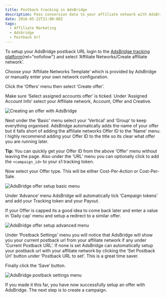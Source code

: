 ```yaml
---
title: Postback tracking in AdsBridge
description: Pass conversion data to your affiliate network with AdsBridge S2S postback url.
date: 2016-05-22T21:00:00Z
tags:
  - Affiliate Marketing
  - Adsbridge
  - Postback Url
---
```


To setup your AdsBridge postback URL login to the [AdsBridge tracking platform](http://www.adsbridge.com/){rel="nofollow"} and select ‘Affiliate Networks/Create affiliate network’.

Choose your ‘Affiliate Networks Template’ which is provided by AdsBridge or manually enter your own network configuration.

Click the ‘Offers’ menu then select ‘Create offer’.

Make sure ‘Select assigned accounts offer’ is ticked.
Under ‘Assigned Account Info’ select your Affiliate network, Account, Offer and Creative.

![Creating an offer with AdsBridge](/assets/images/adsbridge-create-offer.png "Creating an offer with AdsBridge")

Next under the ‘Basic’ menu select your ‘Vertical’ and ‘Group’ to keep everything organised. AdsBridge automatically adds the name of your offer but it falls short of adding the affiliate networks Offer ID to the ‘Name’ menu. I highly recommend adding your Offer ID to the title so its clear what offer you are running later.

**Tip:** You can quickly get your Offer ID from the above ‘Offer’ menu without leaving the page.
Also under the ‘URL’ menu you can optionally click to add the `<campaign_id>` to your s1 tracking token.

Now select your Offer type. This will be either Cost-Per-Action or Cost-Per-Sale.

![AdsBridge offer setup basic menu](/assets/images/adsbridge-create-offer-basic-menu.png "AdsBridge offer setup basic menu")

Under ‘Advance’ menu AdsBridge will automatically tick ‘Campaign tokens’ and add your Tracking token and your Payout.

If your Offer is capped its a good idea to come back later and enter a value in ‘Daily cap’ menu and setup a redirect to a similar offer.

![AdsBridge offer setup advanced menu](/assets/images/adsbridge-create-offer-advance-menu.png "AdsBridge offer setup advanced menu")

Under ‘Postback Settings’ menu you will notice that AdsBridge will show you your current postback url from your affiliate network if any under ‘Current Postback URL’. If none is set AdsBridge can automatically setup your postback url with your affiliate network by clicking the ‘Set Postback Url’ button under ’Postback URL to set’. This is a great time saver.

Finally click the ‘Save’ button.

![AdsBridge postback settings menu](/assets/images/adsbridge-create-offer-postback-settings.png "AdsBridge postback settings menu")

If you made it this far, you have now successfully setup an offer with AdsBridge. The next step is to create a campaign.
